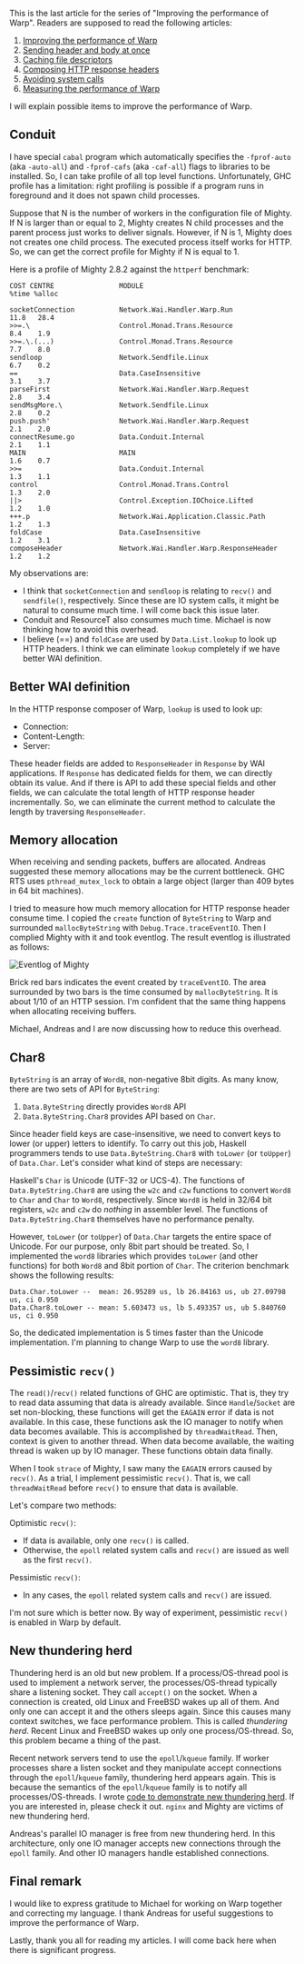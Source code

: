 This is the last article for the series of "Improving the performance of Warp".
Readers are supposed to read the following articles:

1. [Improving the performance of Warp](../09/improving-warp)
2. [Sending header and body at once](../09/header-body)
3. [Caching file descriptors](../09/caching-fd)
4. [Composing HTTP response headers](../09/header-composer)
5. [Avoiding system calls](../10/avoid-syscall)
6. [Measuring the performance of Warp](../10/measuring-warp)

I will explain possible items to improve the performance of Warp.

## Conduit

I have special `cabal` program which automatically specifies the
`-fprof-auto` (aka `-auto-all`) and `-fprof-cafs` (aka `-caf-all`) flags
to libraries to be installed. 
So, I can take profile of all top level functions.
Unfortunately, GHC profile has a limitation:
right profiling is possible if
a program runs in foreground and it does not spawn child processes.

Suppose that N is the number of workers in the configuration file of Mighty.
If N is larger than or equal to 2, Mighty creates N child processes
and the parent process just works to deliver signals.
However, if N is 1, Mighty does not creates one child process.
The executed process itself works for HTTP.
So, we can get the correct profile for Mighty if N is equal to 1.

Here is a profile of Mighty 2.8.2 against the `httperf` benchmark:

    COST CENTRE                MODULE                                  %time %alloc
    
    socketConnection           Network.Wai.Handler.Warp.Run             11.8   28.4
    >>=.\                      Control.Monad.Trans.Resource              8.4    1.9
    >>=.\.(...)                Control.Monad.Trans.Resource              7.7    8.0
    sendloop                   Network.Sendfile.Linux                    6.7    0.2
    ==                         Data.CaseInsensitive                      3.1    3.7
    parseFirst                 Network.Wai.Handler.Warp.Request          2.8    3.4
    sendMsgMore.\              Network.Sendfile.Linux                    2.8    0.2
    push.push'                 Network.Wai.Handler.Warp.Request          2.1    2.0
    connectResume.go           Data.Conduit.Internal                     2.1    1.1
    MAIN                       MAIN                                      1.6    0.7
    >>=                        Data.Conduit.Internal                     1.3    1.1
    control                    Control.Monad.Trans.Control               1.3    2.0
    ||>                        Control.Exception.IOChoice.Lifted         1.2    1.0
    +++.p                      Network.Wai.Application.Classic.Path      1.2    1.3
    foldCase                   Data.CaseInsensitive                      1.2    3.1
    composeHeader              Network.Wai.Handler.Warp.ResponseHeader   1.2    1.2

My observations are:

- I think that `socketConnection` and `sendloop` is relating to `recv()` and `sendfile()`, respectively. Since these are IO system calls, it might be natural to consume much time. I will come back this issue later.
- Conduit and ResourceT also consumes much time. Michael is now thinking how to avoid this overhead.
- I believe (==) and `foldCase` are used by `Data.List.lookup` to look up HTTP headers. I think we can eliminate `lookup` completely if we have better WAI definition.

## Better WAI definition

In the HTTP response composer of Warp, `lookup` is used to look up:

- Connection:
- Content-Length:
- Server:

These header fields are added to `ResponseHeader` in `Response` by WAI applications.
If `Response` has dedicated fields for them, we can directly obtain its value.
And if there is API to add these special fields and other fields,
we can calculate the total length of HTTP response header incrementally.
So, we can eliminate the current method to calculate the length by
traversing `ResponseHeader`.

## Memory allocation

When receiving and sending packets, buffers are allocated.
Andreas suggested these memory allocations may be the current bottleneck.
GHC RTS uses `pthread_mutex_lock` to obtain a large object (larger than
409 bytes in 64 bit machines).

I tried to measure how much memory allocation for HTTP response header
consume time. I copied the `create` function of `ByteString` to Warp and
surrounded `mallocByteString` with `Debug.Trace.traceEventIO`. 
Then I complied Mighty with it and took eventlog.
The result eventlog is illustrated as follows:

![Eventlog of Mighty](/assets/future-work-warp/eventlog.png)

Brick red bars indicates the event created by `traceEventIO`. 
The area surrounded by two bars is the time consumed by `mallocByteString`.
It is about 1/10 of an HTTP session.
I'm confident that the same thing happens when allocating receiving buffers.

Michael, Andreas and I are now discussing how to reduce this overhead.

## Char8

`ByteString` is an array of `Word8`, non-negative 8bit digits. As many know, there are two sets of API for `ByteString`:

1. `Data.ByteString` directly provides `Word8` API
2. `Data.ByteString.Char8` provides API based on `Char`.

Since header field keys are case-insensitive, 
we need to convert keys to lower (or upper) letters to identify.
To carry out this job, 
Haskell programmers tends to use `Data.ByteString.Char8` 
with `toLower` (or `toUpper`) of `Data.Char`.
Let's consider what kind of steps are necessary:

Haskell's `Char` is Unicode (UTF-32 or UCS-4). 
The functions of `Data.ByteString.Char8` are using the `w2c` and `c2w` functions
to convert `Word8` to `Char` and `Char` to `Word8`, respectively.
Since `Word8` is held in 32/64 bit registers,
`w2c` and `c2w` do *nothing* in assembler level.
The functions of `Data.ByteString.Char8` themselves have no performance penalty.

However, `toLower` (or `toUpper`) of `Data.Char` targets the entire
space of Unicode. For our purpose, only 8bit part should be treated.
So, I implemented the `word8` libraries which provides
`toLower` (and other functions) for both `Word8` and 8bit portion of `Char`.
The criterion benchmark shows the following results:

    Data.Char.toLower --  mean: 26.95289 us, lb 26.84163 us, ub 27.09798 us, ci 0.950
    Data.Char8.toLower -- mean: 5.603473 us, lb 5.493357 us, ub 5.840760 us, ci 0.950

So, the dedicated implementation is 5 times faster than
the Unicode implementation.
I'm planning to change Warp to use the `word8` library.

## Pessimistic `recv()`

The `read()`/`recv()` related functions of GHC are optimistic.
That is, they try to read data assuming that data is already available.
Since `Handle`/`Socket` are set non-blocking,
these functions will get the `EAGAIN` error if
data is not available.
In this case, these functions ask the IO manager to notify
when data becomes available.
This is accomplished by `threadWaitRead`.
Then, context is given to another thread. 
When data become available,
the waiting thread is waken up by IO manager.
These functions obtain data finally.

When I took `strace` of Mighty, I saw many the `EAGAIN` errors caused by `recv()`. 
As a trial, I implement pessimistic `recv()`.
That is, we call `threadWaitRead` before `recv()` to 
ensure that data is available.

Let's compare two methods:

Optimistic `recv()`:

- If data is available, only one `recv()` is called.
- Otherwise, the `epoll` related system calls and `recv()` are issued as well as the first `recv()`.

Pessimistic `recv()`:

- In any cases, the `epoll` related system calls and `recv()` are issued.

I'm not sure which is better now. 
By way of experiment, pessimistic `recv()` is enabled in Warp by default.

## New thundering herd

Thundering herd is an old but new problem. 
If a process/OS-thread pool is used to implement a network server, 
the processes/OS-thread typically share a listening socket.
They call `accept()` on the socket.
When a connection is created, old Linux and FreeBSD
wakes up all of them. And only one can accept it and
the others sleeps again.
Since this causes many context switches, 
we face performance problem.
This is called *thundering* *herd*.
Recent Linux and FreeBSD wakes up only one process/OS-thread.
So, this problem became a thing of the past.

Recent network servers tend to use the `epoll`/`kqueue` family.
If worker processes share a listen socket and they
manipulate accept connections through the `epoll`/`kqueue` family,
thundering herd appears again.
This is because
the semantics of the `epoll`/`kqueue` family is to notify
all processes/OS-threads. 
I wrote [code to demonstrate new thundering herd](https://gist.github.com/3302049). If you are interested in, please check it out.
`nginx` and Mighty are victims of new thundering herd.

Andreas's parallel IO manager is free from new thundering herd.
In this architecture, only one IO manager accepts new connections
through the `epoll` family. 
And other IO managers handle established connections.

## Final remark

I would like to express gratitude to Michael for working on Warp
together and correcting my language.
I thank Andreas for useful suggestions to improve the performance of Warp.

Lastly, thank you all for reading my articles.
I will come back here when there is significant progress.
